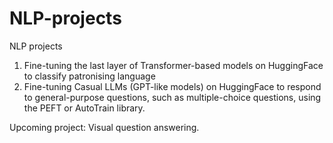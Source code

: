 # NLP-projects
NLP projects
1. Fine-tuning the last layer of Transformer-based models on HuggingFace to classify patronising language
2. Fine-tuning Casual LLMs (GPT-like models) on HuggingFace to respond to general-purpose questions, such as multiple-choice questions, using the PEFT or AutoTrain library.
   
Upcoming project: Visual question answering.
